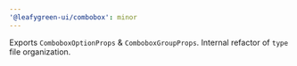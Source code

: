 ```yaml
---
'@leafygreen-ui/combobox': minor
---
```


Exports `ComboboxOptionProps` & `ComboboxGroupProps`.
Internal refactor of `type` file organization.
